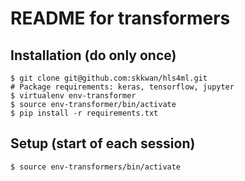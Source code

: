 # README for transformers 

## Installation (do only once)

```
$ git clone git@github.com:skkwan/hls4ml.git
# Package requirements: keras, tensorflow, jupyter
$ virtualenv env-transformer
$ source env-transformer/bin/activate
$ pip install -r requirements.txt 
```

## Setup (start of each session)
```
$ source env-transformers/bin/activate
```

